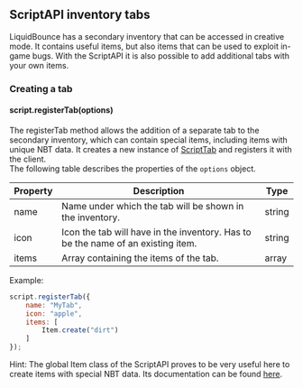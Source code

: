 ## ScriptAPI inventory tabs
LiquidBounce has a secondary inventory that can be accessed in creative mode. It contains useful items, but also items that can be used to exploit in-game bugs. With the ScriptAPI it is also possible to add additional tabs with your own items.

### Creating a tab
#### script.registerTab(options)
The registerTab method allows the addition of a separate tab to the secondary inventory, which can contain special items, including items with unique NBT data. It creates a new instance of [ScriptTab](https://github.com/CCBlueX/LiquidBounce/blob/master/1.8.9-Forge/src/main/java/net/ccbluex/liquidbounce/script/api/ScriptTab.kt) and registers it with the client. <br>
The following table describes the properties of the `options` object.

| Property | Description                                                                      | Type   |
|----------|----------------------------------------------------------------------------------|--------|
| name     | Name under which the tab will be shown in the inventory.                         | string |
| icon     | Icon the tab will have in the inventory. Has to be the name of an existing item. | string |
| items    | Array containing the items of the tab.                                           | array  |
Example:
```js
script.registerTab({
    name: "MyTab",
    icon: "apple",
    items: [
        Item.create("dirt")
    ]
});
```

Hint: The global Item class of the ScriptAPI proves to be very useful here to create items with special NBT data. Its documentation can be found [here](/docs/ScriptAPI/Global%20Classes).
